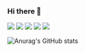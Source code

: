 ### Hi there 👋

<!--
**KangKang1106/KangKang1106** is a ✨ _special_ ✨ repository because its `README.md` (this file) appears on your GitHub profile.

Here are some ideas to get you started:

- 🔭 I’m currently working on ...
- 🌱 I’m currently learning ...
- 👯 I’m looking to collaborate on ...
- 🤔 I’m looking for help with ...
- 💬 Ask me about ...
- 📫 How to reach me: ...
- 😄 Pronouns: ...
- ⚡ Fun fact: ...
-->

 <img src="https://img.shields.io/badge/html-E34F26?style=flat&logo=HTML5&logoColor=white"/>
 <img src="https://img.shields.io/badge/css-1572B6?style=flat&logo=CSS3&logoColor=white"/>
 <img src="https://img.shields.io/badge/javascript-F7DF1E?style=flat&logo=JavaScript&logoColor=white"/>
 <img src="https://img.shields.io/badge/Node.js-339933?style=flat&logo=Node.js&logoColor=white"/>
 <img src="https://img.shields.io/badge/React-61DAFB?style=flat&logo=React&logoColor=white"/>


![Anurag's GitHub stats](https://github-readme-stats.vercel.app/api?username=KangKang1106&show_icons=true&theme=radical)

